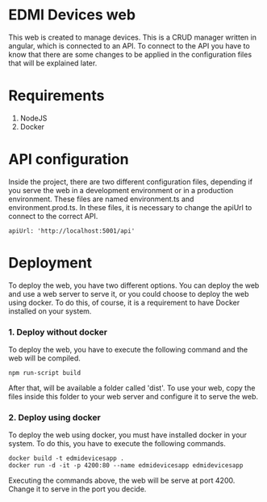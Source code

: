 # EDMI Devices web

This web is created to manage devices. This is a CRUD manager written in angular, which is connected to an API. To connect to the API you have to know that there are some changes to be applied in the configuration files that will be explained later.

# Requirements
1. NodeJS
2. Docker

# API configuration

Inside the project, there are two different configuration files, depending if you serve the web in a development environment or in a production environment. These files are named environment.ts and environment.prod.ts. In these files, it is necessary to change the apiUrl to connect to the correct API.

```
apiUrl: 'http://localhost:5001/api'
```

# Deployment

To deploy the web, you have two different options. You can deploy the web and use a web server to serve it, or you could choose to deploy the web using docker. To do this, of course, it is a requirement to have Docker installed on your system.

### 1. Deploy without docker

To deploy the web, you have to execute the following command and the web will be compiled.

```
npm run-script build
```

After that, will be available a folder called 'dist'. To use your web, copy the files inside this folder to your web server and configure it to serve the web.

### 2. Deploy using docker

To deploy the web using docker, you must have installed docker in your system. To do this, you have to execute the following commands.

```
docker build -t edmidevicesapp .
docker run -d -it -p 4200:80 --name edmidevicesapp edmidevicesapp
```

Executing the commands above, the web will be serve at port 4200. Change it to serve in the port you decide.
